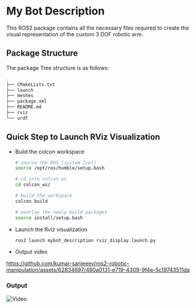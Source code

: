 # My Bot Description

This ROS2 package contains all the necessary files required to create the visual representation of
the custom 3 DOF robotic arm.

## Package Structure

The package Tree structure is as follows:

```bash
.
├── CMakeLists.txt
├── launch
├── meshes
├── package.xml
├── README.md
├── rviz
└── urdf
```

## Quick Step to Launch RViz Visualization

- Build the colcon workspace

    ```bash
    # source the ROS (system lvel)
    source /opt/ros/humble/setup.bash

    # cd into colcon_ws
    cd colcon_ws/

    # build the workspace
    colcon build

    # overlay the newly build packages
    source install/setup.bash
    ```
- Launch the Rviz visualization

    ```bash
    ros2 launch mybot_description rviz_display.launch.py
    ```

- Output video

https://github.com/kumar-sanjeeev/ros2-robotic-manipulation/assets/62834697/480a0131-e719-4309-9f4e-5c19743511da




### Output
![Video](https://github.com/kumar-sanjeeev/ros2-robotic-manipulation/assets/62834697/480a0131-e719-4309-9f4e-5c19743511da)
